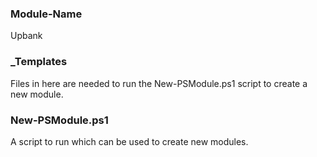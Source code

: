 ### Module-Name
Upbank

### _Templates
Files in here are needed to run the New-PSModule.ps1 script to create a new module.

### New-PSModule.ps1
A script to run which can be used to create new modules.